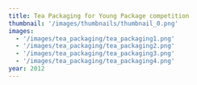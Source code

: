 ```yaml
---
title: Tea Packaging for Young Package competition
thumbnail: '/images/thumbnails/thumbnail_0.png'
images:
  - '/images/tea_packaging/tea_packaging1.png'
  - '/images/tea_packaging/tea_packaging2.png'
  - '/images/tea_packaging/tea_packaging3.png'
  - '/images/tea_packaging/tea_packaging4.png'
year: 2012
---
```

